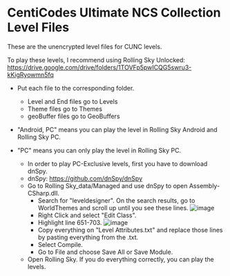 # CentiCodes Ultimate NCS Collection Level Files
These are the unencrypted level files for CUNC levels.

To play these levels, I recommend using Rolling Sky Unlocked:
https://drive.google.com/drive/folders/1TOVFp5pwICQG5swru3-kKigRyowmn5fq
- Put each file to the corresponding folder.
  - Level and End files go to Levels
  - Theme files go to Themes
  - geoBuffer files go to GeoBuffers

- "Android, PC" means you can play the level in Rolling Sky Android and Rolling Sky PC.
- "PC" means you can only play the level in Rolling Sky PC.
    - In order to play PC-Exclusive levels, first you have to download dnSpy.
    - dnSpy: https://github.com/dnSpy/dnSpy
  - Go to Rolling Sky_data/Managed and use dnSpy to open Assembly-CSharp.dll.
    - Search for "leveldesigner". On the search results, go to WorldThemes and scroll up until you see these lines.
      ![image](https://user-images.githubusercontent.com/105146816/174720716-a92f270e-fbcb-434b-86b7-3dbe59aa7892.png)
    - Right Click and select "Edit Class".
    - Highlight line 651-703.
      ![image](https://user-images.githubusercontent.com/105146816/174720888-5fdd4ff7-aa63-4247-b6cc-fd75f621b504.png)
    - Copy everything on "Level Attributes.txt" and replace those lines by pasting everything from the .txt.
    - Select Compile.
    - Go to File and choose Save All or Save Module.
  - Open Rolling Sky. If you do everything correctly, you can play the levels.
